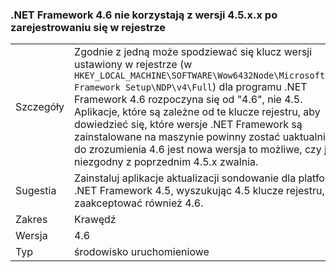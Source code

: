 ### <a name="the-net-framework-46-does-not-use-a-45xx-version-when-registering-itself-in-the-registry"></a>.NET Framework 4.6 nie korzystają z wersji 4.5.x.x po zarejestrowaniu się w rejestrze

|   |   |
|---|---|
|Szczegóły|Zgodnie z jedną może spodziewać się klucz wersji ustawiony w rejestrze (w <code>HKEY_LOCAL_MACHINE\SOFTWARE\Wow6432Node\Microsoft\NET Framework Setup\NDP\v4\Full</code>) dla programu .NET Framework 4.6 rozpoczyna się od "4.6", nie 4.5. Aplikacje, które są zależne od te klucze rejestru, aby dowiedzieć się, które wersje .NET Framework są zainstalowane na maszynie powinny zostać uaktualnione do zrozumienia 4.6 jest nowa wersja to możliwe, czy jest niezgodny z poprzednim 4.5.x zwalnia.|
|Sugestia|Zainstaluj aplikacje aktualizacji sondowanie dla platformy .NET Framework 4.5, wyszukując 4.5 klucze rejestru, aby zaakceptować również 4.6.|
|Zakres|Krawędź|
|Wersja|4.6|
|Typ|środowisko uruchomieniowe|

